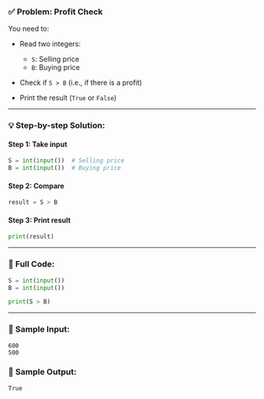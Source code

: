 ### ✅ **Problem: Profit Check**

You need to:

- Read two integers:

  - `S`: Selling price
  - `B`: Buying price

- Check if `S > B` (i.e., if there is a profit)
- Print the result (`True` or `False`)

---

### 💡 **Step-by-step Solution:**

#### Step 1: Take input

```python
S = int(input())  # Selling price
B = int(input())  # Buying price
```

#### Step 2: Compare

```python
result = S > B
```

#### Step 3: Print result

```python
print(result)
```

---

### 🧾 Full Code:

```python
S = int(input())
B = int(input())

print(S > B)
```

---

### 🧪 Sample Input:

```
600
500
```

### 🎯 Sample Output:

```
True
```
